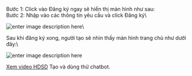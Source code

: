 Bước 1: Click vào Đăng ký ngay sẽ hiển thị màn hình như sau:\
Bước 2: Nhập vào các thông tin yêu cầu và click Đăng ký\

![enter image description here](https://static8.muarecdn.com/original/muare/images/2019/11/19/5383339_2.png)\

Sau khi đăng ký xong, người tạo sẽ nhìn thấy màn hình trang chủ như dưới đây:\

![enter image description here](https://static8.muarecdn.com/original/muare/images/2019/11/19/5383357_3.png)

[Xem video HDSD](https://youtu.be/-6m1-cvNviA?list=PLYQfkp8M9WLWe-uVRzY8PaKyo_k5NO2l7) Tạo và dùng thử chatbot.